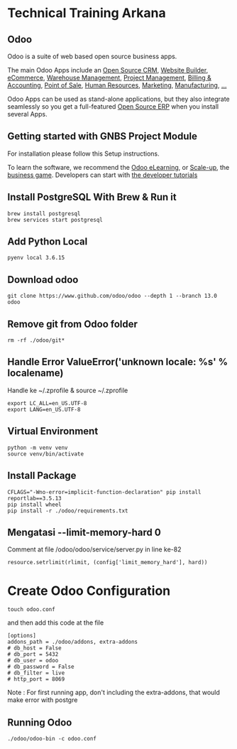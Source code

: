 # Technical Training Arkana
Odoo
----

Odoo is a suite of web based open source business apps.

The main Odoo Apps include an <a href="https://www.odoo.com/page/crm">Open Source CRM</a>,
<a href="https://www.odoo.com/page/website-builder">Website Builder</a>,
<a href="https://www.odoo.com/page/e-commerce">eCommerce</a>,
<a href="https://www.odoo.com/page/warehouse">Warehouse Management</a>,
<a href="https://www.odoo.com/page/project-management">Project Management</a>,
<a href="https://www.odoo.com/page/accounting">Billing &amp; Accounting</a>,
<a href="https://www.odoo.com/page/point-of-sale">Point of Sale</a>,
<a href="https://www.odoo.com/page/employees">Human Resources</a>,
<a href="https://www.odoo.com/page/lead-automation">Marketing</a>,
<a href="https://www.odoo.com/page/manufacturing">Manufacturing</a>,
<a href="https://www.odoo.com/#apps">...</a>

Odoo Apps can be used as stand-alone applications, but they also integrate seamlessly so you get
a full-featured <a href="https://www.odoo.com">Open Source ERP</a> when you install several Apps.

Getting started with GNBS Project Module
-------------------------

For installation please follow this Setup instructions.

To learn the software, we recommend the <a href="https://www.odoo.com/slides">Odoo eLearning</a>, or <a href="https://www.odoo.com/page/scale-up-business-game">Scale-up</a>, the <a href="https://www.odoo.com/page/scale-up-business-game">business game</a>. Developers can start with <a href="https://www.odoo.com/documentation/13.0/developer/howtos.html">the developer tutorials</a>

## Install PostgreSQL With Brew & Run it
```
brew install postgresql
brew services start postgresql
```

## Add Python Local
```
pyenv local 3.6.15
```

## Download odoo 
```
git clone https://www.github.com/odoo/odoo --depth 1 --branch 13.0 odoo
```

## Remove git from Odoo folder
```
rm -rf ./odoo/git*
```

## Handle Error ValueError('unknown locale: %s' % localename)
Handle ke ~/.zprofile & source ~/.zprofile
```
export LC_ALL=en_US.UTF-8
export LANG=en_US.UTF-8
```

## Virtual Environment
```
python -m venv venv
source venv/bin/activate
```

## Install Package
```
CFLAGS="-Wno-error=implicit-function-declaration" pip install reportlab==3.5.13
pip install wheel
pip install -r ./odoo/requirements.txt
```

## Mengatasi --limit-memory-hard 0
Comment at file /odoo/odoo/service/server.py in line ke-82
```
resource.setrlimit(rlimit, (config['limit_memory_hard'], hard))
```

# Create Odoo Configuration
```
touch odoo.conf
```
and then add this code at the file
```
[options]
addons_path = ./odoo/addons, extra-addons
# db_host = False
# db_port = 5432
# db_user = odoo
# db_password = False
# db_filter = live
# http_port = 8069
```
Note : For first running app, don't including the extra-addons, that would make error with postgre

## Running Odoo
```
./odoo/odoo-bin -c odoo.conf
```